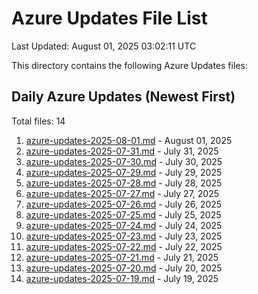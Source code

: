 # Azure Updates File List

Last Updated: August 01, 2025 03:02:11 UTC

This directory contains the following Azure Updates files:

## Daily Azure Updates (Newest First)

Total files: 14

1. [azure-updates-2025-08-01.md](./azure-updates-2025-08-01.md) - August 01, 2025
2. [azure-updates-2025-07-31.md](./azure-updates-2025-07-31.md) - July 31, 2025
3. [azure-updates-2025-07-30.md](./azure-updates-2025-07-30.md) - July 30, 2025
4. [azure-updates-2025-07-29.md](./azure-updates-2025-07-29.md) - July 29, 2025
5. [azure-updates-2025-07-28.md](./azure-updates-2025-07-28.md) - July 28, 2025
6. [azure-updates-2025-07-27.md](./azure-updates-2025-07-27.md) - July 27, 2025
7. [azure-updates-2025-07-26.md](./azure-updates-2025-07-26.md) - July 26, 2025
8. [azure-updates-2025-07-25.md](./azure-updates-2025-07-25.md) - July 25, 2025
9. [azure-updates-2025-07-24.md](./azure-updates-2025-07-24.md) - July 24, 2025
10. [azure-updates-2025-07-23.md](./azure-updates-2025-07-23.md) - July 23, 2025
11. [azure-updates-2025-07-22.md](./azure-updates-2025-07-22.md) - July 22, 2025
12. [azure-updates-2025-07-21.md](./azure-updates-2025-07-21.md) - July 21, 2025
13. [azure-updates-2025-07-20.md](./azure-updates-2025-07-20.md) - July 20, 2025
14. [azure-updates-2025-07-19.md](./azure-updates-2025-07-19.md) - July 19, 2025
